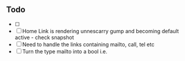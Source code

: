 ## Todo

- [ ]
- [ ] Home Link is rendering unnescarry gump and becoming default active - check snapshot
- [ ] Need to handle the links containing mailto, call, tel etc
- [ ] Turn the type mailto into a bool i.e. <Link to='s@s.com' mailto />
